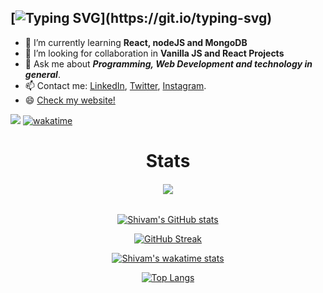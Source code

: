 [![Typing SVG](https://readme-typing-svg.herokuapp.com?font='Comfortaa'&color=%23268F77&size=30&vCenter=true&height=30&lines=Hello+there+!;Welcome+to+my+profile+!)](https://git.io/typing-svg)
----

- 🌱 I’m currently learning <strong>React, nodeJS and MongoDB</strong>
- 🤝 I’m looking for collaboration in <strong>Vanilla JS and React Projects</strong>
- 💬 Ask me about <em><strong>Programming, Web Development and technology in general</em></strong>.
- 📫 Contact me: <a href="https://www.linkedin.com/in/sudoshivam/">LinkedIn</a>, <a href="https://twitter.com/sudoshivam">Twitter</a>, <a href="https://instagram.com/sudoshivam">Instagram</a>.
- 😄 <a href="https://sudoshivam.me/">Check my website!</a>

![](https://komarev.com/ghpvc/?username=sudoshivam&color=268F77&label=Profile+Views) [![wakatime](https://wakatime.com/badge/user/976e3897-1e63-463d-9d7f-a2c84c3383ba.svg)](https://wakatime.com/@976e3897-1e63-463d-9d7f-a2c84c3383ba)
 
 <div align="center">
 
 <h1>Stats</h1>
 
<!--  <img src="https://c.tenor.com/grhuEkbcNh8AAAAi/emoji-fast-typing.gif"> -->
###### <img src="https://64.media.tumblr.com/4c1305b98830868fc843e080f8de986c/b762112e0ae6dd9b-f3/s640x960/778ce4b9eb986da34fff5cb393a25463a1db413b.gif">
 
 
[![Shivam's GitHub stats](https://github-readme-stats.vercel.app/api?username=sudoshivam&count_private=true&show_icons=true&theme=gotham)](https://github.com/sudoshivam/github-readme-stats)

[![GitHub Streak](https://github-readme-streak-stats.herokuapp.com/?user=sudoshivam&theme=gotham)](https://git.io/streak-stats)

[![Shivam's wakatime stats](https://github-readme-stats.vercel.app/api/wakatime?username=sudoshivam&theme=gotham)](https://github.com/sudoshivam/github-readme-stats)

[![Top Langs](https://github-readme-stats.vercel.app/api/top-langs/?username=sudoshivam&langs_count=6&layout=compact&theme=gotham)](https://github.com/sudoshivam/github-readme-stats)

 </div>
